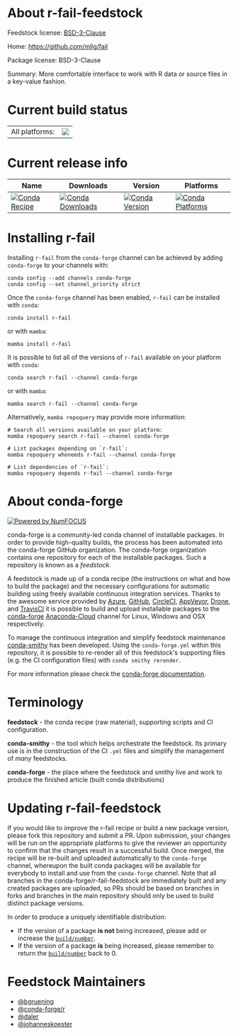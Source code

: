About r-fail-feedstock
======================

Feedstock license: [BSD-3-Clause](https://github.com/conda-forge/r-fail-feedstock/blob/main/LICENSE.txt)

Home: https://github.com/mllg/fail

Package license: BSD-3-Clause

Summary: More comfortable interface to work with R data or source files in a key-value fashion.

Current build status
====================


<table><tr><td>All platforms:</td>
    <td>
      <a href="https://dev.azure.com/conda-forge/feedstock-builds/_build/latest?definitionId=1123&branchName=main">
        <img src="https://dev.azure.com/conda-forge/feedstock-builds/_apis/build/status/r-fail-feedstock?branchName=main">
      </a>
    </td>
  </tr>
</table>

Current release info
====================

| Name | Downloads | Version | Platforms |
| --- | --- | --- | --- |
| [![Conda Recipe](https://img.shields.io/badge/recipe-r--fail-green.svg)](https://anaconda.org/conda-forge/r-fail) | [![Conda Downloads](https://img.shields.io/conda/dn/conda-forge/r-fail.svg)](https://anaconda.org/conda-forge/r-fail) | [![Conda Version](https://img.shields.io/conda/vn/conda-forge/r-fail.svg)](https://anaconda.org/conda-forge/r-fail) | [![Conda Platforms](https://img.shields.io/conda/pn/conda-forge/r-fail.svg)](https://anaconda.org/conda-forge/r-fail) |

Installing r-fail
=================

Installing `r-fail` from the `conda-forge` channel can be achieved by adding `conda-forge` to your channels with:

```
conda config --add channels conda-forge
conda config --set channel_priority strict
```

Once the `conda-forge` channel has been enabled, `r-fail` can be installed with `conda`:

```
conda install r-fail
```

or with `mamba`:

```
mamba install r-fail
```

It is possible to list all of the versions of `r-fail` available on your platform with `conda`:

```
conda search r-fail --channel conda-forge
```

or with `mamba`:

```
mamba search r-fail --channel conda-forge
```

Alternatively, `mamba repoquery` may provide more information:

```
# Search all versions available on your platform:
mamba repoquery search r-fail --channel conda-forge

# List packages depending on `r-fail`:
mamba repoquery whoneeds r-fail --channel conda-forge

# List dependencies of `r-fail`:
mamba repoquery depends r-fail --channel conda-forge
```


About conda-forge
=================

[![Powered by
NumFOCUS](https://img.shields.io/badge/powered%20by-NumFOCUS-orange.svg?style=flat&colorA=E1523D&colorB=007D8A)](https://numfocus.org)

conda-forge is a community-led conda channel of installable packages.
In order to provide high-quality builds, the process has been automated into the
conda-forge GitHub organization. The conda-forge organization contains one repository
for each of the installable packages. Such a repository is known as a *feedstock*.

A feedstock is made up of a conda recipe (the instructions on what and how to build
the package) and the necessary configurations for automatic building using freely
available continuous integration services. Thanks to the awesome service provided by
[Azure](https://azure.microsoft.com/en-us/services/devops/), [GitHub](https://github.com/),
[CircleCI](https://circleci.com/), [AppVeyor](https://www.appveyor.com/),
[Drone](https://cloud.drone.io/welcome), and [TravisCI](https://travis-ci.com/)
it is possible to build and upload installable packages to the
[conda-forge](https://anaconda.org/conda-forge) [Anaconda-Cloud](https://anaconda.org/)
channel for Linux, Windows and OSX respectively.

To manage the continuous integration and simplify feedstock maintenance
[conda-smithy](https://github.com/conda-forge/conda-smithy) has been developed.
Using the ``conda-forge.yml`` within this repository, it is possible to re-render all of
this feedstock's supporting files (e.g. the CI configuration files) with ``conda smithy rerender``.

For more information please check the [conda-forge documentation](https://conda-forge.org/docs/).

Terminology
===========

**feedstock** - the conda recipe (raw material), supporting scripts and CI configuration.

**conda-smithy** - the tool which helps orchestrate the feedstock.
                   Its primary use is in the construction of the CI ``.yml`` files
                   and simplify the management of *many* feedstocks.

**conda-forge** - the place where the feedstock and smithy live and work to
                  produce the finished article (built conda distributions)


Updating r-fail-feedstock
=========================

If you would like to improve the r-fail recipe or build a new
package version, please fork this repository and submit a PR. Upon submission,
your changes will be run on the appropriate platforms to give the reviewer an
opportunity to confirm that the changes result in a successful build. Once
merged, the recipe will be re-built and uploaded automatically to the
`conda-forge` channel, whereupon the built conda packages will be available for
everybody to install and use from the `conda-forge` channel.
Note that all branches in the conda-forge/r-fail-feedstock are
immediately built and any created packages are uploaded, so PRs should be based
on branches in forks and branches in the main repository should only be used to
build distinct package versions.

In order to produce a uniquely identifiable distribution:
 * If the version of a package **is not** being increased, please add or increase
   the [``build/number``](https://docs.conda.io/projects/conda-build/en/latest/resources/define-metadata.html#build-number-and-string).
 * If the version of a package **is** being increased, please remember to return
   the [``build/number``](https://docs.conda.io/projects/conda-build/en/latest/resources/define-metadata.html#build-number-and-string)
   back to 0.

Feedstock Maintainers
=====================

* [@bgruening](https://github.com/bgruening/)
* [@conda-forge/r](https://github.com/conda-forge/r/)
* [@daler](https://github.com/daler/)
* [@johanneskoester](https://github.com/johanneskoester/)

